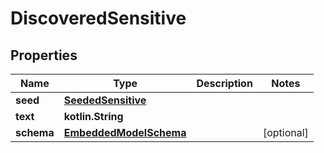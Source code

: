 
# DiscoveredSensitive

## Properties
Name | Type | Description | Notes
------------ | ------------- | ------------- | -------------
**seed** | [**SeededSensitive**](SeededSensitive.md) |  | 
**text** | **kotlin.String** |  | 
**schema** | [**EmbeddedModelSchema**](EmbeddedModelSchema.md) |  |  [optional]



